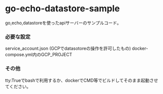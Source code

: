 # go-echo-datastore-sample

go,echo,datastoreを使ったapiサーバーのサンプルコード。

### 必要な設定
service_account.json (GCPでdatasotoreの操作を許可したもの)
docker-compose.yml内のGCP_PROJECT

### その他
tty:Trueでbashで利用するか、dockerでCMD等でビルドしてそのまま起動させてください。
